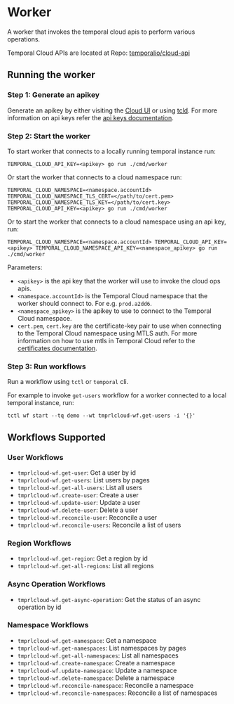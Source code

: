 # Worker

A worker that invokes the temporal cloud apis to perform various operations.

Temporal Cloud APIs are located at Repo: [temporalio/cloud-api](https://github.com/temporalio/api-cloud)

## Running the worker

### Step 1: Generate an apikey
Generate an apikey by either visiting the [Cloud UI](https://cloud.temporal.io/settings/api-keys) or using [tcld](https://github.com/temporalio/tcld#creating-an-api-key). For more information on api keys refer the [api keys documentation](https://docs.temporal.io/cloud/api-keys).

### Step 2: Start the worker 

To start worker that connects to a locally running temporal instance run:
```
TEMPORAL_CLOUD_API_KEY=<apikey> go run ./cmd/worker
```

Or start the worker that connects to a cloud namespace run:
```
TEMPORAL_CLOUD_NAMESPACE=<namespace.accountId> TEMPORAL_CLOUD_NAMESPACE_TLS_CERT=</path/to/cert.pem> TEMPORAL_CLOUD_NAMESPACE_TLS_KEY=</path/to/cert.key> TEMPORAL_CLOUD_API_KEY=<apikey> go run ./cmd/worker
```


Or to start the worker that connects to a cloud namespace using an api key, run:
```
TEMPORAL_CLOUD_NAMESPACE=<namespace.accountId> TEMPORAL_CLOUD_API_KEY=<apikey> TEMPORAL_CLOUD_NAMESPACE_API_KEY=<namespace_apikey> go run ./cmd/worker
```
Parameters:
- `<apikey>` is the api key that the worker will use to invoke the cloud ops apis.
- `<namespace.accountId>` is the Temporal Cloud namespace that the worker should connect to. For e.g. `prod.a2dd6`.
- `<namespace_apikey>` is the apikey to use to connect to the Temporal Cloud namespace.
- `cert.pem`, `cert.key` are the certificate-key pair to use when connecting to the Temporal Cloud namespace using MTLS auth. For more information on how to use mtls in Temporal Cloud refer to the [certificates documentation](https://docs.temporal.io/cloud/certificates).

### Step 3: Run workflows
Run a workflow using `tctl` or `temporal` cli. 

For example to invoke `get-users` workflow for a worker connected to a local temporal instance, run:
```
tctl wf start --tq demo --wt tmprlcloud-wf.get-users -i '{}'
```

## Workflows Supported

### User Workflows
- `tmprlcloud-wf.get-user`: Get a user by id
- `tmprlcloud-wf.get-users`: List users by pages
- `tmprlcloud-wf.get-all-users`: List all users
- `tmprlcloud-wf.create-user`: Create a user
- `tmprlcloud-wf.update-user`: Update a user
- `tmprlcloud-wf.delete-user`: Delete a user
- `tmprlcloud-wf.reconcile-user`: Reconcile a user
- `tmprlcloud-wf.reconcile-users`: Reconcile a list of users

### Region Workflows
- `tmprlcloud-wf.get-region`: Get a region by id
- `tmprlcloud-wf.get-all-regions`: List all regions

### Async Operation Workflows
- `tmprlcloud-wf.get-async-operation`: Get the status of an async operation by id

### Namespace Workflows
- `tmprlcloud-wf.get-namespace`: Get a namespace
- `tmprlcloud-wf.get-namespaces`: List namespaces by pages
- `tmprlcloud-wf.get-all-namespaces`: List all namespaces
- `tmprlcloud-wf.create-namespace`: Create a namespace
- `tmprlcloud-wf.update-namespace`: Update a namespace
- `tmprlcloud-wf.delete-namespace`: Delete a namespace
- `tmprlcloud-wf.reconcile-namespace`: Reconcile a namespace
- `tmprlcloud-wf.reconcile-namespaces`: Reconcile a list of namespaces

